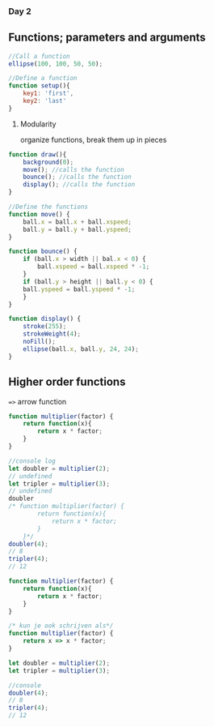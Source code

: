 ### Day 2

## Functions; parameters and arguments
```jsx
//Call a function
ellipse(100, 100, 50, 50); 
```

```jsx
//Define a function
function setup(){
	key1: 'first',
	key2: 'last'
}
```

1. Modularity

    organize functions, break them up in pieces

```jsx
function draw(){
	background(0);
	move(); //calls the function
	bounce(); //calls the function
	display(); //calls the function
}

//Define the functions
function move() {
	ball.x = ball.x + ball.xspeed;
	ball.y = ball.y + ball.yspeed;
}

function bounce() {
	if (ball.x > width || bal.x < 0) {
		ball.xspeed = ball.xspeed * -1;
	}
	if (ball.y > height || ball.y < 0) {
	ball.yspeed = ball.yspeed * -1;
	}
}

function display() {
	stroke(255);
	strokeWeight(4);
	noFill();
	ellipse(ball.x, ball.y, 24, 24);
}
```

## Higher order functions
`=>` arrow function

```jsx
function multiplier(factor) {
	return function(x){
		return x * factor;
	}
}

//console log
let doubler = multiplier(2);
// undefined
let tripler = multiplier(3);
// undefined
doubler
/* function multiplier(factor) {
		return function(x){
			return x * factor;
		}
	}*/
doubler(4);
// 8
tripler(4);
// 12

```

```jsx
function multiplier(factor) {
	return function(x){
		return x * factor;
	}
}

/* kun je ook schrijven als*/
function multiplier(factor) {
	return x => x * factor;
}

let doubler = multiplier(2);
let tripler = multiplier(3);

//console
doubler(4);
// 8
tripler(4);
// 12
```